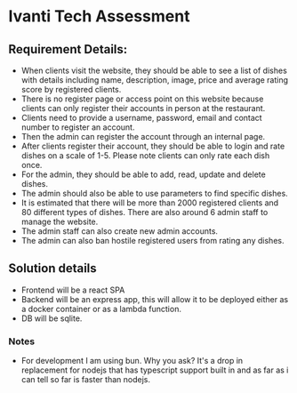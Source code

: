# Ivanti Tech Assessment

## Requirement Details:

- When clients visit the website, they should be able to see a list of dishes with details including name, description, image, price and average rating score by registered clients.
- There is no register page or access point on this website because clients can only register their accounts in person at the restaurant.
- Clients need to provide a username, password, email and contact number to register an account.
- Then the admin can register the account through an internal page.
- After clients register their account, they should be able to login and rate dishes on a scale of 1-5. Please note clients can only rate each dish once.
- For the admin, they should be able to add, read, update and delete dishes.
- The admin should also be able to use parameters to find specific dishes.
- It is estimated that there will be more than 2000 registered clients and 80 different types of dishes. There are also around 6 admin staff to manage the website.
- The admin staff can also create new admin accounts.
- The admin can also ban hostile registered users from rating any dishes.

## Solution details

- Frontend will be a react SPA
- Backend will be an express app, this will allow it to be deployed either as a docker container or as a lambda function.
- DB will be sqlite.

### Notes

- For development I am using bun. Why you ask? It's a drop in replacement for nodejs that has typescript support built in and as far as i can tell so far is faster than nodejs.
